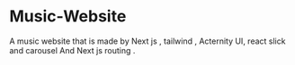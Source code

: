 # Music-Website
A music website that is made by Next js , tailwind , Acternity UI,  react slick and carousel And Next js routing .
